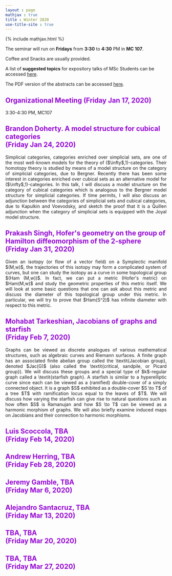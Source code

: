 ```yaml
---
layout : page
mathjax : true
title : Winter 2020
use-title-site : true
---
```

{% include mathjax.html %}

The seminar will run on **Fridays** from **3:30** to **4:30** PM in **MC 107**. 

Coffee and Snacks are usually provided. 

A list of **suggested topics** for expository talks of MSc Students can be accessed [here](https://uwomathgrad.github.io/docs/MScWinter2020.pdf).

The PDF version of the abstracts can be accessed [here](https://uwomathgrad.github.io/docs/main.pdf).

<h2 style="color:darkviolet"> Organizational Meeting (Friday Jan 17, 2020) </h2>

3:30-4:30 PM, MC107

<h2 style="color:darkviolet"> Brandon Doherty. A model structure for cubical categories <br/> (Friday Jan 24, 2020) </h2>
<p style='text-align: justify;'>
Simplicial categories, categories enriched over simplicial sets, are one of the most well-known models for the theory of ($\infty$,1)-categories. Their homotopy theory is studied by means of a model structure on the category of simplicial categories, due to Bergner. Recently there has been some interest in categories enriched over cubical sets as an alternative model for ($\infty$,1)-categories. In this talk, I will discuss a model structure on the category of cubical categories which is analogous to the Bergner model structure for simplicial categories. If time permits, I will also discuss an adjunction between the categories of simplicial sets and cubical categories, due to Kapulkin and Voevodsky, and sketch the proof that it is a Quillen adjunction when the category of simplicial sets is equipped with the Joyal model structure.
</p>


<h2 style="color:darkviolet"> Prakash Singh, Hofer's geometry on the group of Hamilton diffeomorphism of the 2-sphere <br/> (Friday Jan 31, 2020) </h2>
<p style='text-align: justify;'>
Given an isotopy (or flow of a vector field) on a Symplectic manifold $(M,w)$, the trajectories of this isotopy may form a complicated system of curves, but one can study the isotopy as a curve in some topological group $(Ham (M,w))$. In fact, we can put a metric (Hofer's metric) on $Ham(M,w)$ and study the geometric properties of this metric itself. We will look at some basic questions that one can ask about this metric and discuss the diameter of this topological group under this metric. In particular, we will try to prove that $Ham(S^2)$ has infinite diameter with respect to this metric.
</p>

<h2 style="color:darkviolet"> Mohabat Tarkeshian, Jacobians of graphs and starfish <br/> (Friday Feb 7, 2020) </h2>
<p style='text-align: justify;'>
Graphs can be viewed as discrete analogues of various mathematical structures, such as algebraic curves and Riemann surfaces. A finite graph has an associated finite abelian group called the \textit{Jacobian group}, denoted $Jac(G)$ (also called the \textit{critical, sandpile, or Picard group}). We will discuss these groups and a special type of $k$-regular graph called a \textit{starfish graph}. A starfish is similar to a hyperelliptic curve since each can be viewed as a (ramified) double-cover of a simply connected object. It is a graph $S$ exhibited as a double-cover $S \to T$ of a tree $T$ with ramification locus equal to the leaves of $T$.  We will discuss how varying the starfish can give rise to natural questions such as how often $S$ is Ramanujan and how $S \to T$ can be viewed as a harmonic morphism of graphs. We will also briefly examine induced maps on Jacobians and their connection to harmonic morphisms.
</p>

<h2 style="color:darkviolet"> Luis Scoccola, TBA <br/> (Friday Feb 14, 2020) </h2>
<p style='text-align: justify;'>
</p>

<h2 style="color:darkviolet"> Andrew Herring, TBA <br/> (Friday Feb 28, 2020) </h2>
<p style='text-align: justify;'>
</p>

<h2 style="color:darkviolet"> Jeremy Gamble, TBA <br/> (Friday Mar 6, 2020) </h2>
<p style='text-align: justify;'>
</p>

<h2 style="color:darkviolet"> Alejandro Santacruz, TBA <br/> (Friday Mar 13, 2020) </h2>
<p style='text-align: justify;'>
</p>

<h2 style="color:darkviolet"> TBA, TBA <br/> (Friday Mar 20, 2020) </h2>
<p style='text-align: justify;'>
</p>

<h2 style="color:darkviolet"> TBA, TBA <br/> (Friday Mar 27, 2020) </h2>
<p style='text-align: justify;'>
</p>

